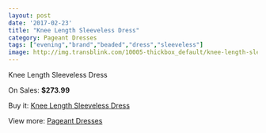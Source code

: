 ```yaml
---
layout: post
date: '2017-02-23'
title: "Knee Length Sleeveless Dress"
category: Pageant Dresses
tags: ["evening","brand","beaded","dress","sleeveless"]
image: http://img.transblink.com/10005-thickbox_default/knee-length-sleeveless-dress.jpg
---
```

Knee Length Sleeveless Dress

On Sales: **$273.99**
<a href="https://www.transblink.com/en/pageant-dresses/3245-knee-length-sleeveless-dress.html"><amp-img layout="responsive" width="600" height="600" src="//img.transblink.com/10005-thickbox_default/knee-length-sleeveless-dress.jpg" alt="Knee Length Sleeveless Dress 0" /></a>
<a href="https://www.transblink.com/en/pageant-dresses/3245-knee-length-sleeveless-dress.html"><amp-img layout="responsive" width="600" height="600" src="//img.transblink.com/10007-thickbox_default/knee-length-sleeveless-dress.jpg" alt="Knee Length Sleeveless Dress 1" /></a>
<a href="https://www.transblink.com/en/pageant-dresses/3245-knee-length-sleeveless-dress.html"><amp-img layout="responsive" width="600" height="600" src="//img.transblink.com/10006-thickbox_default/knee-length-sleeveless-dress.jpg" alt="Knee Length Sleeveless Dress 2" /></a>

Buy it: [Knee Length Sleeveless Dress](https://www.transblink.com/en/pageant-dresses/3245-knee-length-sleeveless-dress.html "Knee Length Sleeveless Dress")

View more: [Pageant Dresses](https://www.transblink.com/en/9-pageant-dresses "Pageant Dresses")